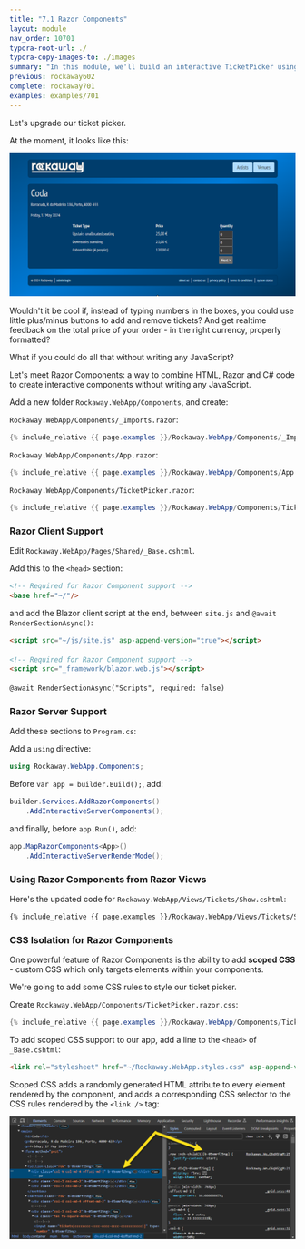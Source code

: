 ```yaml
---
title: "7.1 Razor Components"
layout: module
nav_order: 10701
typora-root-url: ./
typora-copy-images-to: ./images
summary: "In this module, we'll build an interactive TicketPicker using Razor Components - a way to build reusable, interactive controls and components without writing JavaScript."
previous: rockaway602
complete: rockaway701
examples: examples/701
---
```


Let's upgrade our ticket picker.

At the moment, it looks like this:

![image-20240128022308557](/images/image-20240128022308557.png)

Wouldn't it be cool if, instead of typing numbers in the boxes, you could use little plus/minus buttons to add and remove tickets? And get realtime feedback on the total price of your order - in the right currency, properly formatted?

What if you could do all that without writing any JavaScript?

Let's meet Razor Components: a way to combine HTML, Razor and C# code to create interactive components without writing any JavaScript.

Add a new folder `Rockaway.WebApp/Components`, and create:

`Rockaway.WebApp/Components/_Imports.razor`:

```csharp
{% include_relative {{ page.examples }}/Rockaway.WebApp/Components/_Imports.razor %}
```

`Rockaway.WebApp/Components/App.razor`:

```csharp
{% include_relative {{ page.examples }}/Rockaway.WebApp/Components/App.razor %}
```

`Rockaway.WebApp/Components/TicketPicker.razor`:

```csharp
{% include_relative {{ page.examples }}/Rockaway.WebApp/Components/TicketPicker.razor %}
```

### Razor Client Support

Edit `Rockaway.WebApp/Pages/Shared/_Base.cshtml`.

Add this to the `<head>` section:

```html
<!-- Required for Razor Component support -->
<base href="~/"/>
```

and add the Blazor client script at the end, between `site.js` and `@await RenderSectionAsync()`:

```html
<script src="~/js/site.js" asp-append-version="true"></script>

<!-- Required for Razor Component support -->
<script src="_framework/blazor.web.js"></script>

@await RenderSectionAsync("Scripts", required: false)
```

### Razor Server Support

Add these sections to `Program.cs`:

Add a `using` directive:

```csharp
using Rockaway.WebApp.Components;
```

Before `var app = builder.Build();`, add:

```csharp
builder.Services.AddRazorComponents()
	.AddInteractiveServerComponents();
```

and finally, before `app.Run()`, add:

```csharp
app.MapRazorComponents<App>()
	.AddInteractiveServerRenderMode();
```

### Using Razor Components from Razor Views

Here's the updated code for `Rockaway.WebApp/Views/Tickets/Show.cshtml`:

```html
{% include_relative {{ page.examples }}/Rockaway.WebApp/Views/Tickets/Show.cshtml %}
```

### CSS Isolation for Razor Components

One powerful feature of Razor Components is the ability to add **scoped CSS** - custom CSS which only targets elements within your components.

We're going to add some CSS rules to style our ticket picker.

Create `Rockaway.WebApp/Components/TicketPicker.razor.css`:

```csharp
{% include_relative {{ page.examples }}/Rockaway.WebApp/Components/TicketPicker.razor.css %}
```

To add scoped CSS support to our app, add a line to the `<head>` of `_Base.cshtml`:

```html
<link rel="stylesheet" href="~/Rockaway.WebApp.styles.css" asp-append-version="true"/>
```

Scoped CSS adds a randomly generated HTML attribute to every element rendered by the component, and adds a corresponding CSS selector to the CSS rules rendered by the `<link />` tag:

![image-20240128031034068](/images/image-20240128031034068.png)

